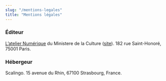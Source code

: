 ```yaml
---
slug: "/mentions-legales"
title: "Mentions légales"
---
```


### Éditeur

[L’atelier Numérique](https://beta.gouv.fr/startups/?incubateur=culture) du Ministere de la Culture ([site](https://www.culture.gouv.fr)). 182 rue Saint-Honoré, 75001 Paris.

### Hébergeur

Scalingo. 15 avenue du Rhin, 67100 Strasbourg, France.
